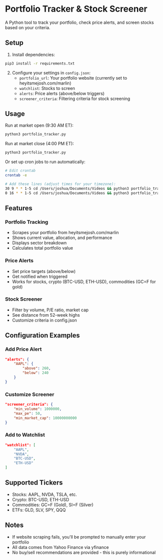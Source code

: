 # Portfolio Tracker & Stock Screener

A Python tool to track your portfolio, check price alerts, and screen stocks based on your criteria.

## Setup

1. Install dependencies:
```bash
pip3 install -r requirements.txt
```

2. Configure your settings in `config.json`:
   - `portfolio_url`: Your portfolio website (currently set to heyitsmejosh.com/marlin)
   - `watchlist`: Stocks to screen
   - `alerts`: Price alerts (above/below triggers)
   - `screener_criteria`: Filtering criteria for stock screening

## Usage

Run at market open (9:30 AM ET):
```bash
python3 portfolio_tracker.py
```

Run at market close (4:00 PM ET):
```bash
python3 portfolio_tracker.py
```

Or set up cron jobs to run automatically:
```bash
# Edit crontab
crontab -e

# Add these lines (adjust times for your timezone):
30 9 * * 1-5 cd /Users/joshua/Documents/Videos && python3 portfolio_tracker.py >> tracker.log 2>&1
0 16 * * 1-5 cd /Users/joshua/Documents/Videos && python3 portfolio_tracker.py >> tracker.log 2>&1
```

## Features

### Portfolio Tracking
- Scrapes your portfolio from heyitsmejosh.com/marlin
- Shows current value, allocation, and performance
- Displays sector breakdown
- Calculates total portfolio value

### Price Alerts
- Set price targets (above/below)
- Get notified when triggered
- Works for stocks, crypto (BTC-USD, ETH-USD), commodities (GC=F for gold)

### Stock Screener
- Filter by volume, P/E ratio, market cap
- See distance from 52-week highs
- Customize criteria in config.json

## Configuration Examples

### Add Price Alert
```json
"alerts": {
    "AAPL": {
        "above": 260,
        "below": 240
    }
}
```

### Customize Screener
```json
"screener_criteria": {
    "min_volume": 1000000,
    "max_pe": 50,
    "min_market_cap": 10000000000
}
```

### Add to Watchlist
```json
"watchlist": [
    "AAPL",
    "NVDA",
    "BTC-USD",
    "ETH-USD"
]
```

## Supported Tickers

- Stocks: AAPL, NVDA, TSLA, etc.
- Crypto: BTC-USD, ETH-USD
- Commodities: GC=F (Gold), SI=F (Silver)
- ETFs: GLD, SLV, SPY, QQQ

## Notes

- If website scraping fails, you'll be prompted to manually enter your portfolio
- All data comes from Yahoo Finance via yfinance
- No buy/sell recommendations are provided - this is purely informational
